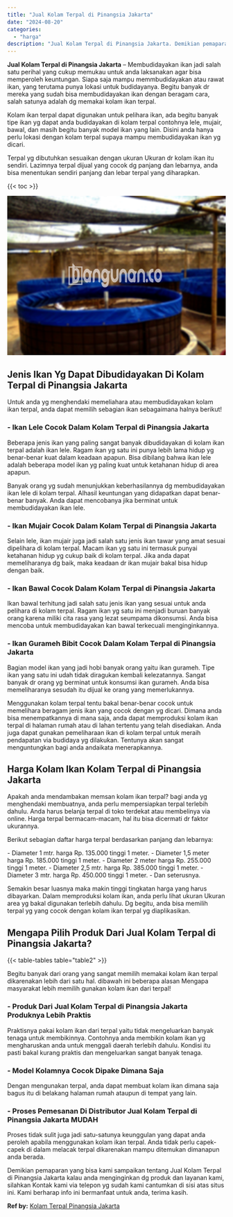 ```yaml
---
title: "Jual Kolam Terpal di Pinangsia Jakarta"
date: "2024-08-20"
categories: 
  - "harga"
description: "Jual Kolam Terpal di Pinangsia Jakarta. Demikian pemaparan yang bisa kami sampaikan tentang Jual Kolam Terpal di Pinangsia Jakarta kalau anda menginginkan dg..."
---
```


**Jual Kolam Terpal di Pinangsia Jakarta** – Membudidayakan ikan jadi salah satu perihal yang cukup memukau untuk anda laksanakan agar bisa memperoleh keuntungan. Siapa saja mampu memmbudidayakan atau rawat ikan, yang terutama punya lokasi untuk budidayanya. Begitu banyak dr mereka yang sudah bisa membudidayakan ikan dengan beragam cara, salah satunya adalah dg memakai kolam ikan terpal.

Kolam ikan terpal dapat digunakan untuk pelihara ikan, ada begitu banyak tipe ikan yg dapat anda budidayakan di kolam terpal contohnya lele, mujair, bawal, dan masih begitu banyak model ikan yang lain. Disini anda hanya perlu lokasi dengan kolam terpal supaya mampu membudidayakan ikan yg dicari.

Terpal yg dibutuhkan sesuaikan dengan ukuran Ukuran dr kolam ikan itu sendiri. Lazimnya terpal dijual yang cocok dg panjang dan lebarnya, anda bisa menentukan sendiri panjang dan lebar terpal yang diharapkan.

{{< toc >}}

![Jual Kolam Terpal di Pinangsia Jakarta](/images/jual-kolam-terpal-34.png)

## Jenis Ikan Yg Dapat Dibudidayakan Di Kolam Terpal di Pinangsia Jakarta

Untuk anda yg menghendaki memeliahara atau membudidayakan kolam ikan terpal, anda dapat memilih sebagian ikan sebagaimana halnya berikut!

### \- Ikan Lele Cocok Dalam Kolam Terpal di Pinangsia Jakarta

Beberapa jenis ikan yang paling sangat banyak dibudidayakan di kolam ikan terpal adalah ikan lele. Ragam ikan yg satu ini punya lebih lama hidup yg benar-benar kuat dalam keadaan apapun. Bisa dibilang bahwa ikan lele adalah beberapa model ikan yg paling kuat untuk ketahanan hidup di area apapun.

Banyak orang yg sudah menunjukkan keberhasilannya dg membudidayakan ikan lele di kolam terpal. Alhasil keuntungan yang didapatkan dapat benar-benar banyak. Anda dapat mencobanya jika berminat untuk membudidayakan ikan lele.

### \- Ikan Mujair Cocok Dalam Kolam Terpal di Pinangsia Jakarta

Selain lele, ikan mujair juga jadi salah satu jenis ikan tawar yang amat sesuai dipelihara di kolam terpal. Macam ikan yg satu ini termasuk punyai ketahanan hidup yg cukup baik di kolam terpal. Jika anda dapat memeliharanya dg baik, maka keadaan dr ikan mujair bakal bisa hidup dengan baik.

### \- Ikan Bawal Cocok Dalam Kolam Terpal di Pinangsia Jakarta

Ikan bawal terhitung jadi salah satu jenis ikan yang sesuai untuk anda pelihara di kolam terpal. Ragam ikan yg satu ini menjadi buruan banyak orang karena miliki cita rasa yang lezat seumpama dikonsumsi. Anda bisa mencoba untuk membudidayakan kan bawal terkecuali menginginkannya.

### \- Ikan Gurameh Bibit Cocok Dalam Kolam Terpal di Pinangsia Jakarta

Bagian model ikan yang jadi hobi banyak orang yaitu ikan gurameh. Tipe ikan yang satu ini udah tidak diragukan kembali kelezatannya. Sangat banyak dr orang yg berminat untuk konsumsi ikan gurameh. Anda bisa memeliharanya sesudah itu dijual ke orang yang memerlukannya.

Menggunakan kolam terpal tentu bakal benar-benar cocok untuk memelihara beragam jenis ikan yang cocok dengan yg dicari. Dimana anda bisa menempatkannya di mana saja, anda dapat memproduksi kolam ikan terpal di halaman rumah atau di lahan tertentu yang telah disediakan. Anda juga dapat gunakan pemeliharaan ikan di kolam terpal untuk meraih pendapatan via budidaya yg dilakukan. Tentunya akan sangat menguntungkan bagi anda andaikata menerapkannya.

## Harga Kolam Ikan Kolam Terpal di Pinangsia Jakarta

Apakah anda mendambakan memsan kolam ikan terpal? bagi anda yg menghendaki membuatnya, anda perlu mempersiapkan terpal terlebih dahulu. Anda harus belanja terpal di toko terdekat atau membelinya via online. Harga terpal bermacam-macam, hal itu bisa dicermati dr faktor ukurannya.

Berikut sebagian daftar harga terpal berdasarkan panjang dan lebarnya:

\- Diameter 1 mtr. harga Rp. 135.000 tinggi 1 meter. - Diameter 1,5 meter harga Rp. 185.000 tinggi 1 meter. - Diameter 2 meter harga Rp. 255.000 tinggi 1 meter. - Diameter 2,5 mtr. harga Rp. 385.000 tinggi 1 meter. - Diameter 3 mtr. harga Rp. 450.000 tinggi 1 meter. - Dan seterusnya.

Semakin besar luasnya maka makin tinggi tingkatan harga yang harus dibayarkan. Dalam memproduksi kolam ikan, anda perlu lihat ukuran Ukuran area yg bakal digunakan terlebih dahulu. Dg begitu, anda bisa memilih terpal yg yang cocok dengan kolam ikan terpal yg diaplikasikan.

## Mengapa Pilih Produk Dari Jual Kolam Terpal di Pinangsia Jakarta?

{{< table-tables table="table2" >}}

Begitu banyak dari orang yang sangat memilih memakai kolam ikan terpal dikarenakan lebih dari satu hal. dibawah ini beberapa alasan Mengapa masyarakat lebih memilih gunakan kolam ikan dari terpal!

### \- Produk Dari Jual Kolam Terpal di Pinangsia Jakarta Produknya Lebih Praktis

Praktisnya pakai kolam ikan dari terpal yaitu tidak mengeluarkan banyak tenaga untuk membikinnya. Contohnya anda membikin kolam ikan yg mengharuskan anda untuk menggali daerah terlebih dahulu. Kondisi itu pasti bakal kurang praktis dan mengeluarkan sangat banyak tenaga.

### \- Model Kolamnya Cocok Dipake Dimana Saja

Dengan mengunakan terpal, anda dapat membuat kolam ikan dimana saja bagus itu di belakang halaman rumah ataupun di tempat yang lain.

### \- Proses Pemesanan Di Distributor Jual Kolam Terpal di Pinangsia Jakarta MUDAH

Proses tidak sulit juga jadi satu-satunya keunggulan yang dapat anda peroleh apabila menggunakan kolam ikan terpal. Anda tidak perlu capek-capek di dalam melacak terpal dikarenakan mampu ditemukan dimanapun anda berada.

Demikian pemaparan yang bisa kami sampaikan tentang Jual Kolam Terpal di Pinangsia Jakarta kalau anda menginginkan dg produk dan layanan kami, silahkan Kontak kami via telepon yg sudah kami cantumkan di sisi atas situs ini. Kami berharap info ini bermanfaat untuk anda, terima kasih.

**Ref by:** [Kolam Terpal Pinangsia Jakarta](https://id.wikipedia.org/wiki/Kolam)
